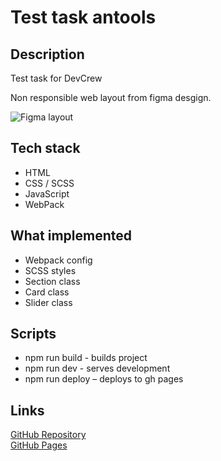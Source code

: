 # Test task antools 

## Description
Test task for DevCrew

Non responsible web layout from figma desgign.

![Figma layout](https://i.ibb.co/pLqXM3S/Screenshot-2022-12-06-at-13-37-21.png)

## Tech stack
* HTML
* CSS / SCSS 
* JavaScript
* WebPack

## What implemented
* Webpack config
* SCSS styles
* Section class
* Card class
* Slider class

## Scripts

* npm run build - builds project
* npm run dev - serves development 
* npm run deploy – deploys to gh pages
## Links

[GitHub Repository](https://github.com/Mikeloangel/antools)  
[GitHub Pages](https://mikeloangel.github.io/antools/index.html)


